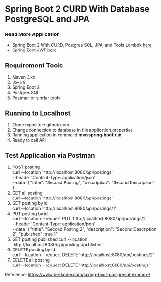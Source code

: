 # Spring Boot 2 CURD With Database PostgreSQL and JPA

### Read More Application
- Spring Boot 2 With CURD, Postgres SQL, JPA, and Tools Lombok [here](https://github.com/rochiyat/spring-boot-curd-postgre-jpa-lombok)
- Spring Boot JWT [here](https://github.com/rochiyat/sping-boot-jwt-postgresql)

## Requirement Tools
1. Maven 3.xx
2. Java 8
3. Spring Boot 2
4. Postgres SQL
5. Postman or similar tools

## Running to Localhost
1. Clone repository github.com
2. Change connection to database in file application.properties
3. Running application in command **mvn spring-boot:run**
4. Ready to call API

## Test Application via Postman
1. POST posting \
   curl --location 'http://localhost:8080/api/postings' \
   --header 'Content-Type: application/json' \
   --data '{
   "tittle": "Second Posting",
   "description": "Second Description"
   }'
2. GET all posting \
   curl --location 'http://localhost:8080/api/postings'
3. GET posting by id \
   curl --location 'http://localhost:8080/api/postings/1'
4. PUT posting by id \
   curl --location --request PUT 'http://localhost:8080/api/postings/2' \
   --header 'Content-Type: application/json' \
   --data '{
   "tittle": "Second Posting 2",
   "description": "Second Description 2",
   "published": true
   }'
5. GET posting published
   curl --location 'http://localhost:8080/api/postings/published'
6. DELETE posting by id \
   curl --location --request DELETE 'http://localhost:8080/api/postings/2'
7. DELETE all posting \
   curl --location --request DELETE 'http://localhost:8080/api/postings'

Reference: https://www.bezkoder.com/spring-boot-postgresql-example/